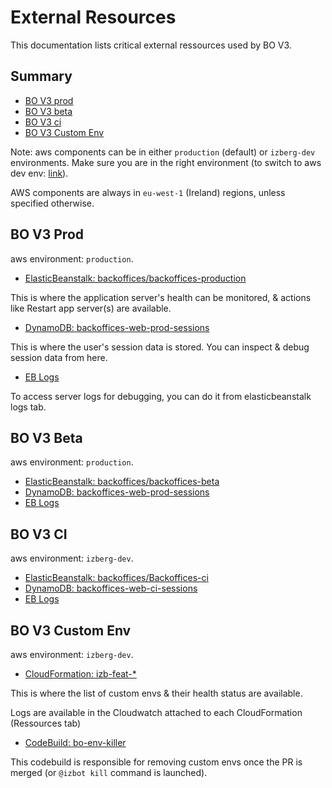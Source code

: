# External Resources

This documentation lists critical external ressources used by BO V3.

## Summary
- [BO V3 prod](#bo-v3-prod)
- [BO V3 beta](#bo-v3-prod)
- [BO V3 ci](#bo-v3-ci)
- [BO V3 Custom Env](#bo-v3-custom-env)

Note: aws components can be in either `production` (default) or `izberg-dev` environments. Make sure you are in the right environment (to switch to aws dev env: [link](https://signin.aws.amazon.com/switchrole?roleName=OrganizationAccountAccessRole&account=izberg-dev&displayName=IZBERG%20Dev&color=B7CA9D)).

AWS components are always in `eu-west-1` (Ireland) regions, unless specified otherwise.


## BO V3 Prod

aws environment: `production`.

- [ElasticBeanstalk: backoffices/backoffices-production](https://eu-west-1.console.aws.amazon.com/elasticbeanstalk/home?region=eu-west-1#/environment/dashboard?applicationName=backoffices&environmentId=e-fv6gchzqem)

This is where the application server's health can be monitored, & actions like Restart app server(s) are available.

- [DynamoDB: backoffices-web-prod-sessions](https://eu-west-1.console.aws.amazon.com/dynamodb/home?region=eu-west-1#tables:selected=backoffices-web-prod-sessions;tab=overview)

This is where the user's session data is stored. You can inspect & debug session data from here.
 
- [EB Logs](https://eu-west-1.console.aws.amazon.com/elasticbeanstalk/home?region=eu-west-1#/environment/logs?applicationName=backoffices&environmentId=e-fv6gchzqem)

To access server logs for debugging, you can do it from elasticbeanstalk logs tab.

## BO V3 Beta

aws environment: `production`.

- [ElasticBeanstalk: backoffices/backoffices-beta](https://eu-west-1.console.aws.amazon.com/elasticbeanstalk/home?region=eu-west-1#/environment/dashboard?applicationName=backoffices&environmentId=e-fv6gchzqem)
- [DynamoDB: backoffices-web-prod-sessions](https://eu-west-1.console.aws.amazon.com/dynamodb/home?region=eu-west-1#tables:selected=backoffices-web-beta-sessions;tab=overview)
- [EB Logs](https://eu-west-1.console.aws.amazon.com/elasticbeanstalk/home?region=eu-west-1#/environment/logs?applicationName=backoffices&environmentId=e-rv9sm3jsjr)

## BO V3 CI

aws environment: `izberg-dev`.


- [ElasticBeanstalk: backoffices/Backoffices-ci](https://eu-west-1.console.aws.amazon.com/elasticbeanstalk/home?region=eu-west-1#/environment/dashboard?applicationName=backoffices&environmentId=e-n3yk9avtwu)
- [DynamoDB: backoffices-web-ci-sessions](https://eu-west-1.console.aws.amazon.com/dynamodb/home?region=eu-west-1#tables:selected=backoffices-web-ci-sessions;tab=overview)
- [EB Logs](https://eu-west-1.console.aws.amazon.com/elasticbeanstalk/home?region=eu-west-1#/environment/logs?applicationName=backoffices&environmentId=e-n3yk9avtwu)

## BO V3 Custom Env

aws environment: `izberg-dev`.

- [CloudFormation: izb-feat-*](https://eu-west-1.console.aws.amazon.com/cloudformation/home?region=eu-west-1#/stacks?filteringText=izb-feat-&filteringStatus=active&viewNested=true&hideStacks=false&stackId=)

This is where the list of custom envs & their health status are available.

Logs are available in the Cloudwatch attached to each CloudFormation (Ressources tab)

- [CodeBuild: bo-env-killer](https://eu-west-1.console.aws.amazon.com/codesuite/codebuild/171946876898/projects/bo-env-killer/history?region=eu-west-1&builds-meta=%7B%22f%22%3A%7B%22text%22%3A%22%22%7D%2C%22s%22%3A%7B%7D%2C%22n%22%3A20%2C%22i%22%3A0%7D)

This codebuild is responsible for removing custom envs once the PR is merged (or `@izbot kill` command is launched).